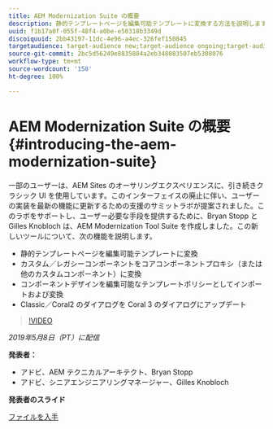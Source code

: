 ```yaml
---
title: AEM Modernization Suite の概要
description: 静的テンプレートページを編集可能テンプレートに変換する方法を説明します。カスタムまたはレガシーのコンポーネントをコアコンポーネントプロキシに変換する方法などを説明します。
uuid: f1b17a0f-055f-48f4-a0be-e50318b3349d
discoiquuid: 2bb43197-11dc-4e96-a4ec-326fef150845
targetaudience: target-audience new;target-audience ongoing;target-audience upgrader
source-git-commit: 2bc5d56249e8835884a2eb348083507eb5308076
workflow-type: tm+mt
source-wordcount: '158'
ht-degree: 100%

---
```



# AEM Modernization Suite の概要{#introducing-the-aem-modernization-suite}

一部のユーザーは、AEM Sites のオーサリングエクスペリエンスに、引き続きクラシック UI を使用しています。このインターフェイスの廃止に伴い、ユーザーの実装を最新の機能に更新するための支援のサミットラボが提案されました。このラボをサポートし、ユーザー必要な手段を提供するために、Bryan Stopp と Gilles Knobloch は、AEM Modernization Tool Suite を作成しました。この新しいツールについて、次の機能を説明します。

* 静的テンプレートページを編集可能テンプレートに変換
* カスタム／レガシーコンポーネントをコアコンポーネントプロキシ（または他のカスタムコンポーネント）に変換
* コンポーネントデザインを編集可能なテンプレートポリシーとしてインポートおよび変換
* Classic／Coral2 のダイアログを Coral 3 のダイアログにアップデート

>[!VIDEO](https://video.tv.adobe.com/v/27322?quality=9)

*2019年5月8日（PT）に配信*

**発表者：**

* アドビ、AEM テクニカルアーキテクト、Bryan Stopp
* アドビ、シニアエンジニアリングマネージャー、Gilles Knobloch

**発表者のスライド**

[ファイルを入手](assets/modernization-toolsaemgems.pdf)
